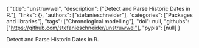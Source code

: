 {
  "title": "unstruwwel",
  "description": ["Detect and Parse Historic Dates in R."],
  "links": {},
  "authors": ["stefanieschneider"],
  "categories": ["Packages and libraries"],
  "tags": ["Chronological modelling"],
  "doi": null,
  "githubs": ["https://github.com/stefanieschneider/unstruwwel"],
  "pypis": [null]
}

<!-- Generated by csv2md.R – do not edit by hand -->

Detect and Parse Historic Dates in R.
